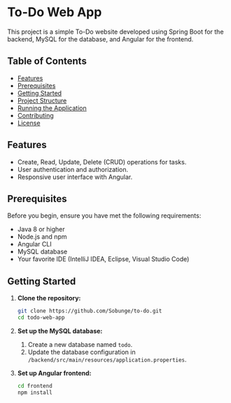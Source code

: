 # To-Do Web App

This project is a simple To-Do website developed using Spring Boot for the backend, MySQL for the database, and Angular for the frontend.

## Table of Contents

- [Features](#features)
- [Prerequisites](#prerequisites)
- [Getting Started](#getting-started)
- [Project Structure](#project-structure)
- [Running the Application](#running-the-application)
- [Contributing](#contributing)
- [License](#license)

## Features

- Create, Read, Update, Delete (CRUD) operations for tasks.
- User authentication and authorization.
- Responsive user interface with Angular.

## Prerequisites

Before you begin, ensure you have met the following requirements:

- Java 8 or higher
- Node.js and npm
- Angular CLI
- MySQL database
- Your favorite IDE (IntelliJ IDEA, Eclipse, Visual Studio Code)

## Getting Started

1. **Clone the repository:**

   ```bash
   git clone https://github.com/Sobunge/to-do.git
   cd todo-web-app

2. **Set up the MySQL database:**

   1. Create a new database named `todo`.
   2. Update the database configuration in `/backend/src/main/resources/application.properties`.
      
3. **Set up Angular frontend:**

   ```bash
   cd frontend
   npm install
   
